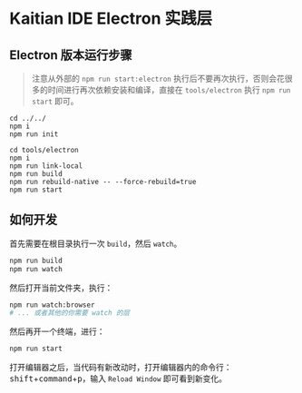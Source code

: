 # Kaitian IDE Electron 实践层

## Electron 版本运行步骤

> 注意从外部的 `npm run start:electron` 执行后不要再次执行，否则会花很多的时间进行再次依赖安装和编译，直接在 `tools/electron` 执行 `npm run start` 即可。

```shell
cd ../../
npm i
npm run init

cd tools/electron
npm i
npm run link-local
npm run build
npm run rebuild-native -- --force-rebuild=true
npm run start
```

## 如何开发

首先需要在根目录执行一次 `build`，然后 `watch`。

```bash
npm run build
npm run watch
```

然后打开当前文件夹，执行：

```bash
npm run watch:browser
# ... 或者其他的你需要 watch 的层
```

然后再开一个终端，进行：

```bash
npm run start
```

打开编辑器之后，当代码有新改动时，打开编辑器内的命令行：<kbd>shift</kbd>+<kbd>command</kbd>+<kbd>p</kbd>，输入 `Reload Window` 即可看到新变化。
